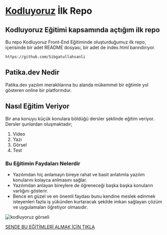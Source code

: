 # [Kodluyoruz](https://www.kodluyoruz.org/) İlk Repo

## Kodluyoruz Eğitimi kapsamında açtığım ilk repo

Bu repo Kodluyoruz Front-End Eğitiminde oluşturduğumuz ilk repo, içerisinde bir adet README dosyası, bir adet de index.html barındırıyor.

```
https://github.com/Sibgatullahsanli

```

## Patika.dev Nedir
Patika.dev yazılım meraklılarına bu alanda mükemmel bir eğtimle yol gösteren online bir platformdur.


## Nasıl Eğitim Veriyor
Bir ana konuyu küçük konulara böldüğü dersler şeklinde eğitim veriyor. Dersler şunlardan oluşmaktadır;

1. Video
2. Yazı
3. Görsel
4. Test

### Bu Eğitimin Faydaları Nelerdir
* Yazılımdan hiç anlamayn bireye rahat ve basit anlatımla yazılım konularını kolayca anlmasını sağlar.
* Yazılımdan anlayan bireylere de öğreneceği başka başka konuların varlığını gösterir.
* Bence en güzel ve en önemli faydası bunu kendine meslek edinmek isteyenleri fazla iş yükünden kurtaracak şekilde imkan sağlayan çözüm ve uygulamaları öğretiyor olmasıdır.

![kodluyoruz görseli](https://avatars.githubusercontent.com/u/30476529?s=200&v=4)

  [SENDE BU EĞİTİMLERİ ALMAK İÇİN TIKLA](https://www.patika.dev/tr)

